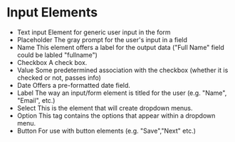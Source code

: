 # Input Elements

* Text input
  Element for generic user input in the form
* Placeholder
  The gray prompt for the user's input in a field
* Name
  This element offers a label for the output data ("Full Name" field could be labled "fullname")
* Checkbox
  A check box.
* Value
  Some predetermined association with the checkbox (whether it is checked or not, passes info)
* Date
  Offers a pre-formatted date field.
* Label
  The way an input/form element is titled for the user (e.g. "Name", "Email", etc.)
* Select
  This is the element that will create dropdown menus.
* Option
  This tag contains the options that appear within a dropdown menu.
* Button
  For use with button elements (e.g. "Save","Next" etc.)